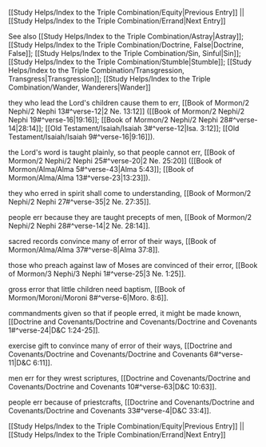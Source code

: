[[Study Helps/Index to the Triple Combination/Equity|Previous Entry]]  ||  [[Study Helps/Index to the Triple Combination/Errand|Next Entry]]

 See also [[Study Helps/Index to the Triple Combination/Astray|Astray]]; [[Study Helps/Index to the Triple Combination/Doctrine, False|Doctrine, False]]; [[Study Helps/Index to the Triple Combination/Sin, Sinful|Sin]]; [[Study Helps/Index to the Triple Combination/Stumble|Stumble]]; [[Study Helps/Index to the Triple Combination/Transgression, Transgress|Transgression]]; [[Study Helps/Index to the Triple Combination/Wander, Wanderers|Wander]]

 they who lead the Lord's children cause them to err, [[Book of Mormon/2 Nephi/2 Nephi 13#^verse-12|2 Ne. 13:12]] ([[Book of Mormon/2 Nephi/2 Nephi 19#^verse-16|19:16]]; [[Book of Mormon/2 Nephi/2 Nephi 28#^verse-14|28:14]]; [[Old Testament/Isaiah/Isaiah 3#^verse-12|Isa. 3:12]]; [[Old Testament/Isaiah/Isaiah 9#^verse-16|9:16]]).

 the Lord's word is taught plainly, so that people cannot err, [[Book of Mormon/2 Nephi/2 Nephi 25#^verse-20|2 Ne. 25:20]] ([[Book of Mormon/Alma/Alma 5#^verse-43|Alma 5:43]]; [[Book of Mormon/Alma/Alma 13#^verse-23|13:23]]).

 they who erred in spirit shall come to understanding, [[Book of Mormon/2 Nephi/2 Nephi 27#^verse-35|2 Ne. 27:35]].

 people err because they are taught precepts of men, [[Book of Mormon/2 Nephi/2 Nephi 28#^verse-14|2 Ne. 28:14]].

 sacred records convince many of error of their ways, [[Book of Mormon/Alma/Alma 37#^verse-8|Alma 37:8]].

 those who preach against law of Moses are convinced of their error, [[Book of Mormon/3 Nephi/3 Nephi 1#^verse-25|3 Ne. 1:25]].

 gross error that little children need baptism, [[Book of Mormon/Moroni/Moroni 8#^verse-6|Moro. 8:6]].

 commandments given so that if people erred, it might be made known, [[Doctrine and Covenants/Doctrine and Covenants/Doctrine and Covenants 1#^verse-24|D&C 1:24-25]].

 exercise gift to convince many of error of their ways, [[Doctrine and Covenants/Doctrine and Covenants/Doctrine and Covenants 6#^verse-11|D&C 6:11]].

 men err for they wrest scriptures, [[Doctrine and Covenants/Doctrine and Covenants/Doctrine and Covenants 10#^verse-63|D&C 10:63]].

 people err because of priestcrafts, [[Doctrine and Covenants/Doctrine and Covenants/Doctrine and Covenants 33#^verse-4|D&C 33:4]].

[[Study Helps/Index to the Triple Combination/Equity|Previous Entry]]  ||  [[Study Helps/Index to the Triple Combination/Errand|Next Entry]]